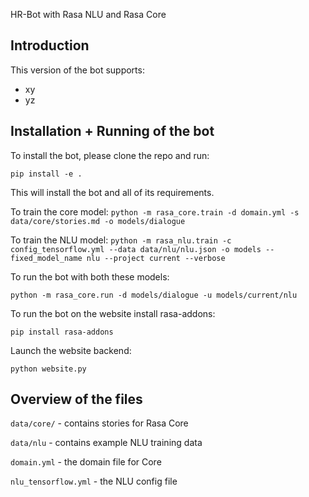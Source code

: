  HR-Bot with Rasa NLU and Rasa Core

## Introduction

This version of the bot  supports:
- xy
- yz

## Installation + Running of the bot

To install the bot, please clone the repo and run:

```
pip install -e .
```
This will install the bot and all of its requirements.

To train the core model: `python -m rasa_core.train -d domain.yml -s data/core/stories.md -o models/dialogue`

To train the NLU model: `python -m rasa_nlu.train -c config_tensorflow.yml --data data/nlu/nlu.json -o models --fixed_model_name nlu --project current --verbose`

To run the bot with both these models:
```
python -m rasa_core.run -d models/dialogue -u models/current/nlu
```

To run the bot on the website install rasa-addons:
```
pip install rasa-addons
```
Launch the website backend:
```
python website.py
```

## Overview of the files

`data/core/` - contains stories for Rasa Core

`data/nlu` - contains example NLU training data

`domain.yml` - the domain file for Core

`nlu_tensorflow.yml` - the NLU config file
